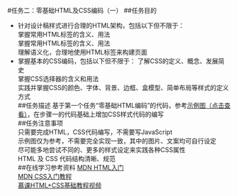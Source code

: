 #任务二：零基础HTML及CSS编码（一）
##任务目的
* 针对设计稿样式进行合理的HTML架构，包括以下但不限于：<br/>
 掌握常用HTML标签的含义、用法<br/>
 掌握常用HTML标签的含义、用法<br/>
 理解语义化，合理地使用HTML标签来构建页面<br/>
* 掌握基本的CSS编码，包括以下但不限于：
 了解CSS的定义、概念、发展简史<br/>
 掌握CSS选择器的含义和用法<br/>
 实践并掌握CSS的颜色、字体、背景、边框、盒模型、简单布局等样式的定义方式<br/>
##任务描述
基于第一个任务“零基础HTML编码”的代码，参考[示例图（点击查看）](http://7xrp04.com1.z0.glb.clouddn.com/task_1_2_1.jpg)，在步骤一的代码基础上增加CSS样式代码的编写<br/>
##任务注意事项<br/>
只需要完成HTML，CSS代码编写，不需要写JavaScript<br/>
示例图仅为参考，不需要完全实现一致，其中的图片、文案均可自行设定<br/>
尽可能多地尝试不同的、更多的样式设定来实践各种CSS属性<br/>
HTML 及 CSS 代码结构清晰、规范<br/>
##在线学习参考资料
[MDN HTML入门](https://developer.mozilla.org/zh-CN/docs/Web/Guide/HTML/Introduction)<br/>
[MDN CSS入门教程](https://developer.mozilla.org/zh-CN/docs/Web/Guide/CSS/Getting_started)<br/>
[慕课HTML+CSS基础教程视频](http://www.imooc.com/learn/9)<br/>

